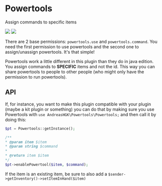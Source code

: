# Powertools
Assign commands to specific items

[![](https://poggit.pmmp.io/shield.state/Powertools)](https://poggit.pmmp.io/p/Powertools)
[![](https://poggit.pmmp.io/shield.api/Powertools)](https://poggit.pmmp.io/p/Powertools)

There are 2 base permissions: `powertools.use` and `powertools.command`.
You need the first permission to use powertools and the second one to assign/unassign powertools. It's that simple!

Powertools work a little different in this plugin than they do in java edition. You assign commands to **SPECIFIC** items and not the id. This way you can share powertools to people to other people (who might only have the permission to run powertools).

## API
If, for instance, you want to make this plugin compatible with your plugin (maybe a kit plugin or something) you can do that by making sure you use Powertools with `use AndreasHGK\Powertools\Powertools;` and then call it by doing this:

```php
$pt = Powertools::getInstance();

/**
* @param item $item
* @param string $command
*
* @return item $item
*/
$pt->enablePowertool($item, $command);
```

If the item is an existing item, be sure to also add a `$sender->getInventory()->setItemInHand($item)`

